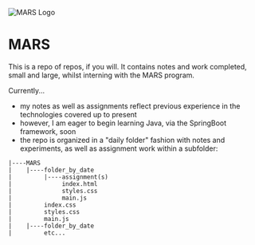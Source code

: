 ![MARS Logo](https://i0.wp.com/marssg.com/wp-content/uploads/2021/05/MARS-1.png?w=250&ssl=1 "MARS")

# MARS
This is a repo of repos, if you will. It contains notes and work completed, small and large, whilst interning with the MARS program.

Currently... 

- my notes as well as assignments reflect previous experience in the technologies covered up to present
- however, I am eager to begin learning Java, via the SpringBoot framework, soon
- the repo is organized in a "daily folder" fashion with notes and experiments, as well as assignment work within a subfolder:

```
|----MARS
|    |----folder_by_date
|         |----assignment(s)
|              index.html
|              styles.css
|              main.js
|         index.css
|         styles.css
|         main.js
|    |----folder_by_date
|         etc...
```

